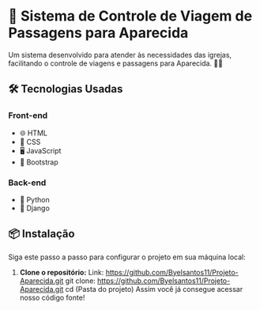 # 🚀 Sistema de Controle de Viagem de Passagens para Aparecida

Um sistema desenvolvido para atender às necessidades das igrejas, facilitando o controle de viagens e passagens para Aparecida. 🙏✨

## 🛠️ Tecnologias Usadas

### Front-end
- 🌐 HTML
- 🎨 CSS
- 🖥️ JavaScript
- 🚀 Bootstrap

### Back-end
- 🐍 Python
- 🦄 Django

## 📦 Instalação

Siga este passo a passo para configurar o projeto em sua máquina local:

1. **Clone o repositório:**
   Link: https://github.com/Byelsantos11/Projeto-Aparecida.git
   git clone: https://github.com/Byelsantos11/Projeto-Aparecida.git
   cd (Pasta do projeto)
   Assim você já consegue acessar nosso código fonte!
